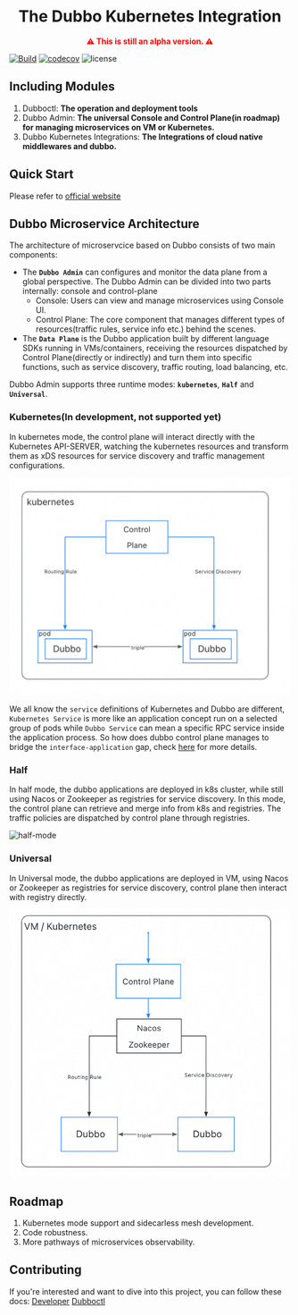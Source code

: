 <h1 align="center">
The Dubbo Kubernetes Integration
</h1>

<p align="center" style="color: red; font-weight: bold;">
⚠️ This is still an alpha version. ⚠️
</p>

[![Build](https://github.com/apache/dubbo-kubernetes/actions/workflows/ci.yml/badge.svg)](https://github.com/apache/dubbo-kubernetes/actions/workflows/ci.yml)
[![codecov](https://codecov.io/gh/apache/dubbo-kubernetes/branch/master/graph/badge.svg)](https://codecov.io/gh/apache/dubbo-kubernetes)
![license](https://img.shields.io/badge/license-Apache--2.0-green.svg)

## Including Modules
1. Dubboctl: **The operation and deployment tools**
2. Dubbo Admin: **The universal Console and Control Plane(in roadmap) for managing microservices on VM or Kubernetes.**
3. Dubbo Kubernetes Integrations: **The Integrations of cloud native middlewares and dubbo.**

## Quick Start
Please refer to [official website](https://cn.dubbo.apache.org/zh-cn/overview/home/)

## Dubbo Microservice Architecture

The architecture of microservcice based on Dubbo consists of two main components:

- The **`Dubbo Admin`** can configures and monitor the data plane from a global perspective. The Dubbo Admin can be divided into two parts internally: console and control-plane
  - Console: Users can view and manage microservices using Console UI.
  - Control Plane:  The core component that manages different types of resources(traffic rules, service info etc.) behind the scenes.
- The **`Data Plane`** is the Dubbo application built by different language SDKs running in VMs/containers, receiving the resources dispatched by Control Plane(directly or indirectly) and turn them into specific functions, such as service discovery, traffic routing, load balancing, etc.

Dubbo Admin supports three runtime modes: **`kubernetes`**, **`Half`** and **`Universal`**.

### Kubernetes(In development, not supported yet)
In kubernetes mode, the control plane will interact directly with the Kubernetes API-SERVER, watching the kubernetes resources and transform them as xDS resources for service discovery and traffic management configurations.

![kubernetes-mode](docs/static/images/homepage/kubernetes-mode.png)

We all know the `service` definitions of Kubernetes and Dubbo are different, `Kubernetes Service` is more like an application concept run on a selected group of pods while `Dubbo Service` can mean a specific RPC service inside the application process. So how does dubbo control plane manages to bridge the `interface-application` gap, check [here]() for more details.


### Half
In half mode, the dubbo applications are deployed in k8s cluster, while still using Nacos or Zookeeper as registries for service discovery.
In this mode, the control plane can retrieve and merge info from k8s and registries. The traffic policies are dispatched by control plane through registries. 

![half-mode](./docs/static/images/homepage/half-mode.png)
### Universal
In Universal mode, the dubbo applications are deployed in VM, using Nacos or Zookeeper as registries for service discovery, 
control plane then interact with registry directly.

![universal-mode](docs/static/images/homepage/universal-mode.png)

## Roadmap
1. Kubernetes mode support and sidecarless mesh development.
2. Code robustness.
3. More pathways of microservices observability.  


## Contributing
If you're interested and want to dive into this project, you can follow these docs:
[Developer](./DEVELOPER.md)
[Dubboctl](https://github.com/apache/dubbo-kubernetes/blob/ospp-2024/docs/dubboctl/concepts.md)


